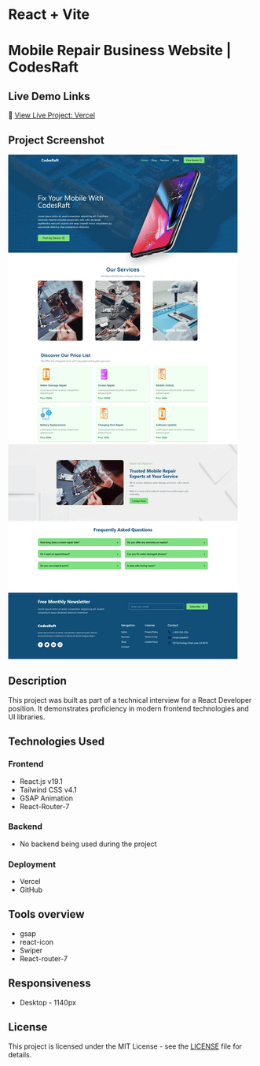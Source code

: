 # React + Vite

# Mobile Repair Business Website | CodesRaft

## Live Demo Links

🚀 [View Live Project: Vercel](https://codesraft.vercel.app/)

## Project Screenshot

![Project Screenshot](ui.png)

## Description

This project was built as part of a technical interview for a React Developer position. It demonstrates proficiency in modern frontend technologies and UI libraries.

## Technologies Used

### Frontend

- React.js v19.1
- Tailwind CSS v4.1
- GSAP Animation
- React-Router-7

### Backend

- No backend being used during the project

### Deployment

- Vercel
- GitHub

## Tools overview

- gsap
- react-icon
- Swiper
- React-router-7

## Responsiveness

- Desktop - 1140px

## License

This project is licensed under the MIT License - see the [LICENSE](LICENSE) file for details.

```

```

